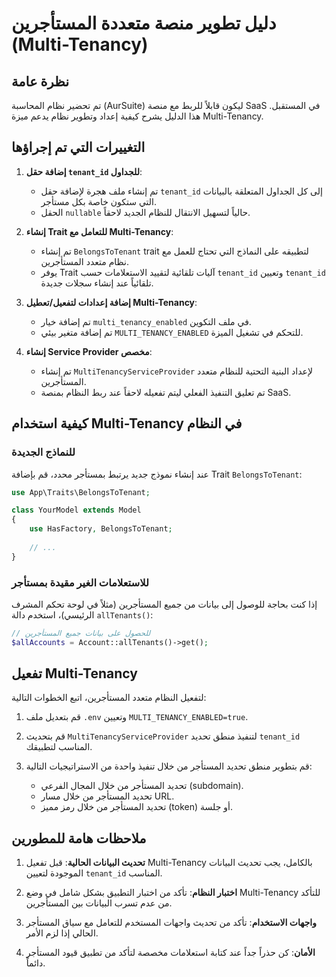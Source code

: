# دليل تطوير منصة متعددة المستأجرين (Multi-Tenancy)

## نظرة عامة

تم تحضير نظام المحاسبة (AurSuite) ليكون قابلاً للربط مع منصة SaaS في المستقبل. هذا الدليل يشرح كيفية إعداد وتطوير نظام يدعم ميزة Multi-Tenancy.

## التغييرات التي تم إجراؤها

1. **إضافة حقل `tenant_id` للجداول**:
   - تم إنشاء ملف هجرة لإضافة حقل `tenant_id` إلى كل الجداول المتعلقة بالبيانات التي ستكون خاصة بكل مستأجر.
   - الحقل `nullable` حالياً لتسهيل الانتقال للنظام الجديد لاحقاً.

2. **إنشاء Trait للتعامل مع Multi-Tenancy**:
   - تم إنشاء `BelongsToTenant` trait لتطبيقه على النماذج التي تحتاج للعمل مع نظام متعدد المستأجرين.
   - يوفر Trait آليات تلقائية لتقييد الاستعلامات حسب `tenant_id` وتعيين `tenant_id` تلقائياً عند إنشاء سجلات جديدة.

3. **إضافة إعدادات لتفعيل/تعطيل Multi-Tenancy**:
   - تم إضافة خيار `multi_tenancy_enabled` في ملف التكوين.
   - تم إضافة متغير بيئي `MULTI_TENANCY_ENABLED` للتحكم في تشغيل الميزة.

4. **إنشاء Service Provider مخصص**:
   - تم إنشاء `MultiTenancyServiceProvider` لإعداد البنية التحتية للنظام متعدد المستأجرين.
   - تم تعليق التنفيذ الفعلي ليتم تفعيله لاحقاً عند ربط النظام بمنصة SaaS.

## كيفية استخدام Multi-Tenancy في النظام

### للنماذج الجديدة

عند إنشاء نموذج جديد يرتبط بمستأجر محدد، قم بإضافة Trait `BelongsToTenant`:

```php
use App\Traits\BelongsToTenant;

class YourModel extends Model
{
    use HasFactory, BelongsToTenant;
    
    // ...
}
```

### للاستعلامات الغير مقيدة بمستأجر

إذا كنت بحاجة للوصول إلى بيانات من جميع المستأجرين (مثلاً في لوحة تحكم المشرف الرئيسي)، استخدم دالة `allTenants()`:

```php
// للحصول على بيانات جميع المستأجرين
$allAccounts = Account::allTenants()->get();
```

## تفعيل Multi-Tenancy

لتفعيل النظام متعدد المستأجرين، اتبع الخطوات التالية:

1. قم بتعديل ملف `.env` وتعيين `MULTI_TENANCY_ENABLED=true`.

2. قم بتحديث `MultiTenancyServiceProvider` لتنفيذ منطق تحديد `tenant_id` المناسب لتطبيقك.

3. قم بتطوير منطق تحديد المستأجر من خلال تنفيذ واحدة من الاستراتيجيات التالية:
   - تحديد المستأجر من خلال المجال الفرعي (subdomain).
   - تحديد المستأجر من خلال مسار URL.
   - تحديد المستأجر من خلال رمز مميز (token) أو جلسة.

## ملاحظات هامة للمطورين

1. **تحديث البيانات الحالية**: قبل تفعيل Multi-Tenancy بالكامل، يجب تحديث البيانات الموجودة لتعيين `tenant_id` المناسب.

2. **اختبار النظام**: تأكد من اختبار التطبيق بشكل شامل في وضع Multi-Tenancy للتأكد من عدم تسرب البيانات بين المستأجرين.

3. **واجهات الاستخدام**: تأكد من تحديث واجهات المستخدم للتعامل مع سياق المستأجر الحالي إذا لزم الأمر.

4. **الأمان**: كن حذراً جداً عند كتابة استعلامات مخصصة لتأكد من تطبيق قيود المستأجر دائماً. 